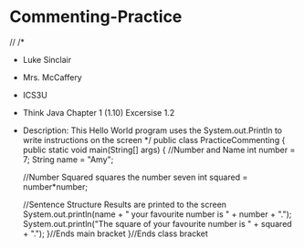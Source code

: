 # Commenting-Practice
//
/*
 * Luke Sinclair
 * Mrs. McCaffery
 * ICS3U
 * Think Java Chapter 1 (1.10) Excersise 1.2
 * Description: This Hello World program uses the System.out.Println to write instructions on the screen
 */
public class PracticeCommenting
{
  public static void main(String[] args)
  {
    //Number and Name 
    int number = 7;
    String name = "Amy";
    
    //Number Squared squares the number seven
    int squared = number*number;
    
    //Sentence Structure Results are printed to the screen
    System.out.println(name + " your favourite number is " + number + ".");
    System.out.println("The square of your favourite number is " + squared + ".");
  }//Ends main bracket
}//Ends class bracket
